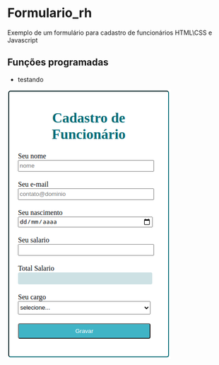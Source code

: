 # Formulario_rh
Exemplo de um formulário para cadastro de funcionários HTML\CSS e Javascript

<h2>Funções programadas</h2>
<ul>
  <li>testando
</ul>


<img src="https://github.com/EmersonBarcelos/Formulario_rh/blob/main/image.png"/>
